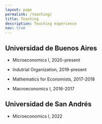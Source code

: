 ```yaml
---
layout: page
permalink: /teaching/
title: Teaching
description: Teaching experience 
nav: true
---
```


## Universidad de Buenos Aires

* Microeconomics I, 2020-present

* Indutrial Organization, 2019-present

* Mathematics for Economists, 2017-2018

* Macroeconomics I, 2016-2017

## Universidad de San Andrés

* Microeconomics I, 2022